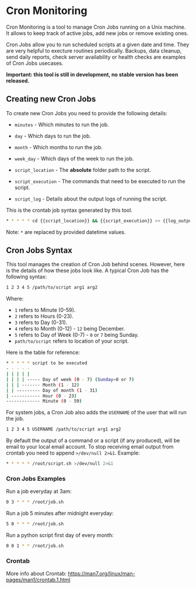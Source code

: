 # Cron Monitoring

Cron Monitoring is a tool to manage Cron Jobs running on a Unix machine. It allows to keep track of active jobs, add new jobs or remove existing ones.

Cron Jobs allow you to run scheduled scripts at a given date and time. They are very helpful to execture routines periodically. Backups, data cleanup, send daily reports, check server availability or health checks are examples of Cron Jobs usecases.

<b>Important: this tool is still in development, no stable version has been released.</b>

## Creating new Cron Jobs
To create new Cron Jobs you need to provide the following details:
* `minutes` - Which minutes to run the job. 
* `day` - Which days to run the job.
* `month` - Which months to run the job.
* `week_day` - Which days of the week to run the job.

* `script_location` - The <b>absolute</b> folder path to the script.
* `script_execution` - The commands that need to be executed to run the script.
* `script_log` - Details about the output logs of running the script.

This is the crontab job syntax generated by this tool.
```bash
* * * * * cd {{script_location}} && {{script_execution}} >> {{log_output}}
```
Note: `*` are replaced by provided datetime values.

## Cron Jobs Syntax

This tool manages the creation of Cron Job behind scenes. However, here is the details of how these jobs look like. A typical Cron Job has the following syntax:

```bash
1 2 3 4 5 /path/to/script arg1 arg2
```

Where:
* `1` refers to Minute (0-59).
* `2` refers to Hours (0-23).
* `3` refers to Day (0-31).
* `4` refers to Month (0-12) - `12` being December.
* `5` refers to Day of Week (0-7) - `0` or `7` being Sunday.
* `path/to/script` refers to location of your script.

Here is the table for reference:
```bash
* * * * * script to be executed
- - - - -
| | | | |
| | | | ----- Day of week (0 - 7) (Sunday=0 or 7)
| | | ------- Month (1 - 12)
| | --------- Day of month (1 - 31)
| ----------- Hour (0 - 23)
------------- Minute (0 - 59)
```

For system jobs, a Cron Job also adds the `USERNAME` of the user that will run the job.

```bash
1 2 3 4 5 USERNAME /path/to/script arg1 arg2
```

By default the output of a command or a script (if any produced), will be email to your local email account. To stop receiving email output from crontab you need to append `>/dev/null 2>&1`. Example:
```bash
* * * * * /root/script.sh >/dev/null 2>&1
```

### Cron Jobs Examples
Run a job everyday at 3am:
```bash
0 3 * * * /root/job.sh
```

Run a job 5 minutes after midnight everyday:
```bash
5 0 * * * /root/job.sh
```

Run a python script first day of every month:
```bash
0 0 1 * * /root/job.sh
```

### Crontab
More info about Crontab: https://man7.org/linux/man-pages/man1/crontab.1.html
